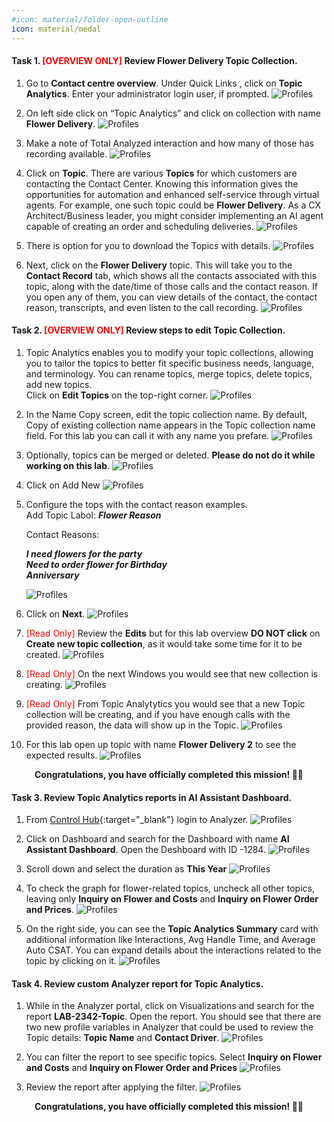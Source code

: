 ```yaml
---
#icon: material/folder-open-outline
icon: material/medal
---
```


#### Task 1. <span style="color: red;">[OVERVIEW ONLY]</span> Review Flower Delivery Topic Collection.

1. Go to <b>Contact centre overview</b>. Under Quick Links , click on **Topic Analytics**. 
Enter your administrator login user, if prompted. 
   ![Profiles](../graphics/Lab1_AI_Agent/1.1.gif)

2. On left side click on “Topic Analytics” and click on collection with name **Flower Delivery**.
   ![Profiles](../graphics/Lab1_AI_Agent/1.2.png)

3. Make a note of Total Analyzed interaction and how many of those has recording available.
   ![Profiles](../graphics/Lab1_AI_Agent/1.3.png)

4. Click on **Topic**. There are various **Topics** for which customers are contacting the Contact Center. Knowing this information gives the opportunities for automation and enhanced self-service through virtual agents. For example, one such topic could be **Flower Delivery**. As a CX Architect/Business leader, you might consider implementing an AI agent capable of creating an order and scheduling deliveries.
   ![Profiles](../graphics/Lab1_AI_Agent/1.4.png)

5. There is option for you to download the Topics with details. 
   ![Profiles](../graphics/Lab1_AI_Agent/1.6.png)

6. Next, click on the **Flower Delivery** topic. This will take you to the **Contact Record** tab, which shows all the contacts associated with this topic, along with the date/time of those calls and the contact reason. If you open any of them, you can view details of the contact, the contact reason, transcripts, and even listen to the call recording.
   ![Profiles](../graphics/Lab1_AI_Agent/1.5.gif)

#### Task 2. <span style="color: red;">[OVERVIEW ONLY]</span> Review steps to edit Topic Collection.

1. Topic Analytics enables you to modify your topic collections, allowing you to tailor the topics to better fit specific business needs, language, and terminology. You can rename topics, merge topics, delete topics, add new topics. </br> 
Click on **Edit Topics** on the top-right corner.
   ![Profiles](../graphics/Lab1_AI_Agent/1.7.png)

2. In the Name Copy screen, edit the topic collection name. By default, Copy of existing collection name appears in the Topic collection name field. For this lab you can call it with any name you prefare. 
   ![Profiles](../graphics/Lab1_AI_Agent/1.8.png)

3.  Optionally, topics can be merged or deleted. **Please do not do it while working on this lab**. 
   ![Profiles](../graphics/Lab1_AI_Agent/1.17.png)

4. Click on Add New
   ![Profiles](../graphics/Lab1_AI_Agent/1.9.png)

5. Configure the tops with the contact reason examples.</br>
    Add Topic Labol: ***<copy>Flower Reason</copy>***
    
    Contact Reasons: </br>
    
    ***<copy>I need flowers for the party</copy>***</br>
    ***<copy>Need to order flower for Birthday</copy>***</br>
   ***<copy>Anniversary</copy>***</br>
    >
   ![Profiles](../graphics/Lab1_AI_Agent/1.10.png)

6. Click on **Next**.
   ![Profiles](../graphics/Lab1_AI_Agent/1.11.png)

7. <span style="color: red;">[Read Only]</span>  Review the **Edits** but for this lab overview **DO NOT click** on  **Create new topic collection**, as it would take some time for it to be created. 
   ![Profiles](../graphics/Lab1_AI_Agent/1.12.png)

8. <span style="color: red;">[Read Only]</span>  On the next Windows you would see that new collection is creating.
   ![Profiles](../graphics/Lab1_AI_Agent/1.13.png)

9. <span style="color: red;">[Read Only]</span>  From Topic Analytytics you would see that a new Topic collection will be creating, and if you have enough calls with the provided reason, the data will show up in the Topic.
   ![Profiles](../graphics/Lab1_AI_Agent/1.14.png)

10. For this lab open up topic with name **Flower Delivery 2** to see the expected results.
   ![Profiles](../graphics/Lab1_AI_Agent/1.15.png)


<p style="text-align:center"><strong>Congratulations, you have officially completed this mission! 🎉🎉 </strong></p>

#### Task 3. Review Topic Analytics reports in AI Assistant Dashboard. 

1. From [Control Hub](https://admin.webex.com){:target="_blank"} login to Analyzer. 
   ![Profiles](../graphics/Lab1_AI_Agent/1.18.png)

2. Click on Dashboard and search for the Dashboard with name **AI Assistant Dashboard**. Open the Deshboard with ID -1284.
   ![Profiles](../graphics/Lab1_AI_Agent/1.20.png)

3. Scroll down and select the duration as **This Year**
   ![Profiles](../graphics/Lab1_AI_Agent/1.21.png)

4. To check the graph for flower-related topics, uncheck all other topics, leaving only **Inquiry on Flower and Costs** and **Inquiry on Flower Order and Prices**.
   ![Profiles](../graphics/Lab1_AI_Agent/1.24.png)


5. On the right side, you can see the **Topic Analytics Summary** card with additional information like Interactions, Avg Handle Time, and Average Auto CSAT. You can expand details about the interactions related to the topic by clicking on it.
   ![Profiles](../graphics/Lab1_AI_Agent/1.23.gif)

#### Task 4. Review custom Analyzer report for Topic Analytics.

1. While in the Analyzer portal, click on Visualizations and search for the report **LAB-2342-Topic**. Open the report. You should see that there are two new profile variables in Analyzer that could be used to review the Topic details: **Topic Name** and **Contact Driver**.
   ![Profiles](../graphics/Lab1_AI_Agent/1.26.png)

2. You can filter the report to see specific topics. Select **Inquiry on Flower and Costs** and **Inquiry on Flower Order and Prices**
   ![Profiles](../graphics/Lab1_AI_Agent/1.28.png)

3. Review the report after applying the filter.
   ![Profiles](../graphics/Lab1_AI_Agent/1.29.png)


<p style="text-align:center"><strong>Congratulations, you have officially completed this mission! 🎉🎉 </strong></p>